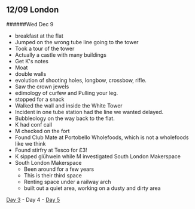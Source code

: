 12/09 London
------------
######Wed Dec  9

- breakfast at the flat
- Jumped on the wrong tube line going to the tower
- Took a tour of the tower
 - Actually a castle with many buildings
 - Get K's notes
 - Moat
 - double walls
 - evolution of shooting holes, longbow, crossbow, rifle.
 - Saw the crown jewels
 - edimology of curfew and Pulling your leg.
 - stopped for a snack
 - Walked the wall and inside the White Tower
- Incident in one tube station had the line we wanted delayed.
- Bubbleology on the way back to the flat. 
- K had conf call
- M checked on the fort
- Found Club Mate at Portobello Wholefoods, which is not a wholefoods like we think
- Found stirfry at Tesco for £3!
- K sipped glühwein while M investigated South London Makerspace
- South London Makerspace
  - Been around for a few years
  - This is their third space
  - Renting space under a railway arch
  - built out a quiet area, working on a dusty and dirty area

[Day 3](12-08-London.md) - Day 4 - [Day 5](12-10-London.md)
